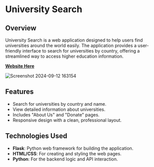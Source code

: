 

# University Search

## Overview

University Search is a web application designed to help users find universities around the world easily. 
The application provides a user-friendly interface to search for universities by country, 
offering a streamlined way to access higher education information.

**[Website Here]("https://www.amoha123.pythonanywhere.com")**


![Screenshot 2024-09-12 163154](https://github.com/user-attachments/assets/6da073fd-d7ea-4b21-ba96-c1fd485552d3)


## Features

- Search for universities by country and name.
- View detailed information about universities.
- Includes "About Us" and "Donate" pages.
- Responsive design with a clean, professional layout.

## Technologies Used

- **Flask**: Python web framework for building the application.
- **HTML/CSS**: For creating and styling the web pages.
- **Python**: For the backend logic and API interaction.
